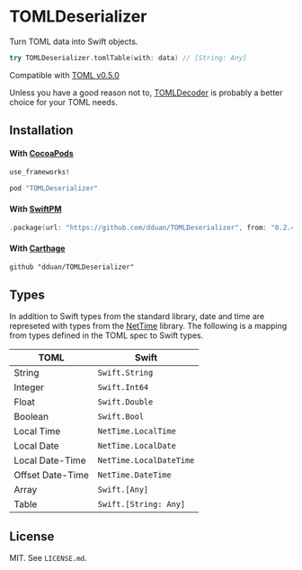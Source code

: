 # TOMLDeserializer

Turn TOML data into Swift objects.

```swift
try TOMLDeserializer.tomlTable(with: data) // [String: Any]
```

Compatible with [TOML v0.5.0][]

Unless you have a good reason not to, [TOMLDecoder][] is probably a better choice for your TOML needs.

[TOML v0.5.0]: https://github.com/toml-lang/toml/blob/master/versions/en/toml-v0.5.0.md
[TOMLDecoder]: https://github.com/dduan/TOMLDecoder

## Installation

#### With [CocoaPods](http://cocoapods.org/)

```ruby
use_frameworks!

pod "TOMLDeserializer"
```

#### With [SwiftPM](https://swift.org/package-manager)

```swift
.package(url: "https://github.com/dduan/TOMLDeserializer", from: "0.2.4")
```

#### With [Carthage](https://github.com/Carthage/Carthage)

```
github "dduan/TOMLDeserializer"
```

## Types

In addition to Swift types from the standard library, date and time are
represeted with types from the [NetTime][] library. The following is a mapping
from types defined in the TOML spec to Swift types.

| TOML             | Swift                   |
| -                | -                       |
| String           | `Swift.String`          |
| Integer          | `Swift.Int64`           |
| Float            | `Swift.Double`          |
| Boolean          | `Swift.Bool`            |
| Local Time       | `NetTime.LocalTime`     |
| Local Date       | `NetTime.LocalDate`     |
| Local Date-Time  | `NetTime.LocalDateTime` |
| Offset Date-Time | `NetTime.DateTime`      |
| Array            | `Swift.[Any]`           |
| Table            | `Swift.[String: Any]`   |

[NetTime]: https://github.com/dduan/NetTime

## License

MIT. See `LICENSE.md`.
